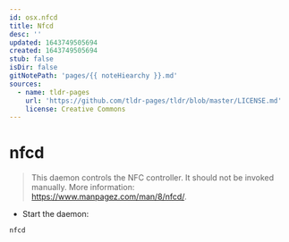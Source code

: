 ```yaml
---
id: osx.nfcd
title: Nfcd
desc: ''
updated: 1643749505694
created: 1643749505694
stub: false
isDir: false
gitNotePath: 'pages/{{ noteHiearchy }}.md'
sources:
  - name: tldr-pages
    url: 'https://github.com/tldr-pages/tldr/blob/master/LICENSE.md'
    license: Creative Commons
---
```

# nfcd

> This daemon controls the NFC controller.
> It should not be invoked manually.
> More information: <https://www.manpagez.com/man/8/nfcd/>.

- Start the daemon:

`nfcd`


